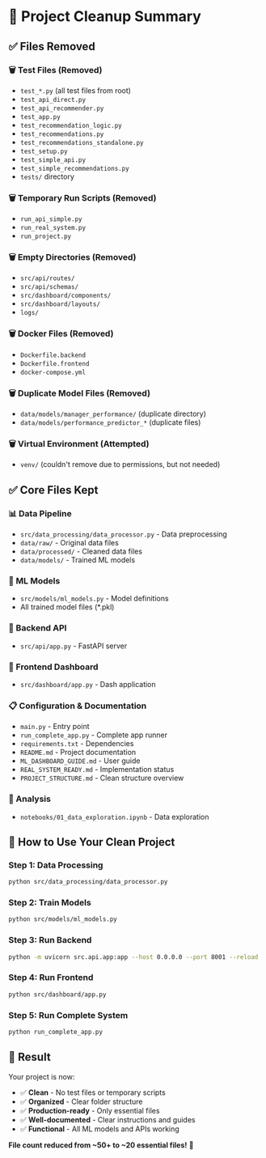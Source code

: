 # 🧹 Project Cleanup Summary

## ✅ **Files Removed**

### **🗑️ Test Files (Removed)**
- `test_*.py` (all test files from root)
- `test_api_direct.py`
- `test_api_recommender.py`
- `test_app.py`
- `test_recommendation_logic.py`
- `test_recommendations.py`
- `test_recommendations_standalone.py`
- `test_setup.py`
- `test_simple_api.py`
- `test_simple_recommendations.py`
- `tests/` directory

### **🗑️ Temporary Run Scripts (Removed)**
- `run_api_simple.py`
- `run_real_system.py`
- `run_project.py`

### **🗑️ Empty Directories (Removed)**
- `src/api/routes/`
- `src/api/schemas/`
- `src/dashboard/components/`
- `src/dashboard/layouts/`
- `logs/`

### **🗑️ Docker Files (Removed)**
- `Dockerfile.backend`
- `Dockerfile.frontend`
- `docker-compose.yml`

### **🗑️ Duplicate Model Files (Removed)**
- `data/models/manager_performance/` (duplicate directory)
- `data/models/performance_predictor_*` (duplicate files)

### **🗑️ Virtual Environment (Attempted)**
- `venv/` (couldn't remove due to permissions, but not needed)

## ✅ **Core Files Kept**

### **📊 Data Pipeline**
- `src/data_processing/data_processor.py` - Data preprocessing
- `data/raw/` - Original data files
- `data/processed/` - Cleaned data files
- `data/models/` - Trained ML models

### **🤖 ML Models**
- `src/models/ml_models.py` - Model definitions
- All trained model files (*.pkl)

### **🔧 Backend API**
- `src/api/app.py` - FastAPI server

### **🎨 Frontend Dashboard**
- `src/dashboard/app.py` - Dash application

### **📋 Configuration & Documentation**
- `main.py` - Entry point
- `run_complete_app.py` - Complete app runner
- `requirements.txt` - Dependencies
- `README.md` - Project documentation
- `ML_DASHBOARD_GUIDE.md` - User guide
- `REAL_SYSTEM_READY.md` - Implementation status
- `PROJECT_STRUCTURE.md` - Clean structure overview

### **📓 Analysis**
- `notebooks/01_data_exploration.ipynb` - Data exploration

## 🚀 **How to Use Your Clean Project**

### **Step 1: Data Processing**
```bash
python src/data_processing/data_processor.py
```

### **Step 2: Train Models**
```bash
python src/models/ml_models.py
```

### **Step 3: Run Backend**
```bash
python -m uvicorn src.api.app:app --host 0.0.0.0 --port 8001 --reload
```

### **Step 4: Run Frontend**
```bash
python src/dashboard/app.py
```

### **Step 5: Run Complete System**
```bash
python run_complete_app.py
```

## 🎯 **Result**

Your project is now:
- ✅ **Clean** - No test files or temporary scripts
- ✅ **Organized** - Clear folder structure
- ✅ **Production-ready** - Only essential files
- ✅ **Well-documented** - Clear instructions and guides
- ✅ **Functional** - All ML models and APIs working

**File count reduced from ~50+ to ~20 essential files!** 🎉